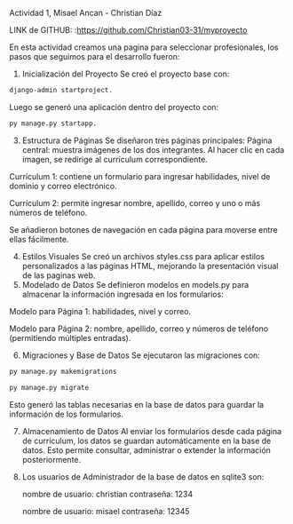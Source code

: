 Actividad 1, Misael Ancan - Christian Díaz

LINK de GITHUB: :https://github.com/Christian03-31/myproyecto

En esta actividad creamos una pagina para seleccionar profesionales, los pasos que seguimos para el desarrollo fueron:

1. Inicialización del Proyecto
Se creó el proyecto base con:
```bash
django-admin startproject.
```
Luego se generó una aplicación dentro del proyecto con:
```bash
py manage.py startapp.
```

3. Estructura de Páginas
Se diseñaron tres páginas principales:
Página central: muestra imágenes de los dos integrantes. Al hacer clic en cada imagen, se redirige al currículum correspondiente.

Currículum 1: contiene un formulario para ingresar habilidades, nivel de dominio y correo electrónico.

Currículum 2: permite ingresar nombre, apellido, correo y uno o más números de teléfono.

Se añadieron botones de navegación en cada página para moverse entre ellas fácilmente.

4. Estilos Visuales
Se creó un archivos styles.css para aplicar estilos personalizados a las páginas HTML, mejorando la presentación visual de las paginas web. 
5. Modelado de Datos
Se definieron modelos en models.py para almacenar la información ingresada en los formularios:

Modelo para Página 1: habilidades, nivel y correo.

Modelo para Página 2: nombre, apellido, correo y números de teléfono (permitiendo múltiples entradas).

6. Migraciones y Base de Datos
Se ejecutaron las migraciones con:
```bash
py manage.py makemigrations
```
```bash
py manage.py migrate
```
Esto generó las tablas necesarias en la base de datos para guardar la información de los formularios.

7. Almacenamiento de Datos
Al enviar los formularios desde cada página de currículum, los datos se guardan automáticamente en la base de datos.
Esto permite consultar, administrar o extender la información posteriormente.

8. Los usuarios de Administrador de la base de datos en sqlite3
son:

   nombre de usuario: christian
    contraseña: 1234

    nombre de usuario: misael
    contraseña: 12345
